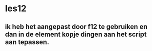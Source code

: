 # les12
## ik heb het aangepast door f12 te gebruiken en dan in de element kopje dingen aan het script aan tepassen.
